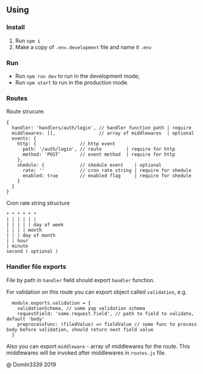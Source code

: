 ## Using

### Install

1. Run `npm i`
2. Make a copy of `.env.development` file and name it `.env`

### Run

- Run `npm run dev` to run in the development mode;
- Run `npm start` to run in the production mode.

### Routes

Route strucure:

```JS
{
  handler: 'handlers/auth/login', // handler function path | require
  middlewares: [],                // array of middlewares  | optional
  events: {
    http: {                // http event
      path: '/auth/login', // route         | require for http
      method: 'POST'       // event method  | require for http
    },
    shedule: {             // shedule event    | optional
      rate: ''             // cron rate string | require for shedule
      enabled: true        // enabled flag     | require for shedule
    }
  }
}
```

Cron rate string structure

```
* * * * * *
| | | | | |
| | | | | day of week
| | | | month
| | | day of month
| | hour
| minute
second ( optional )
```

### Handler file exports

File by path in `handler` field should export `handler` function.

For validation on this route you can export object called `validation`, e.g.
```JS
  module.exports.validation = {
    validationSchema, // some yup validation schema
    requestField: 'some.request.field', // path to field to validate, default 'body'
    preprocessFunc: (filedValue) => fieldValue // some func to process body before validation, should return next field value
  }
```

Also you can export `middleware` - array of middlewares for the route. This middlewares will be invoked after middlewares in `routes.js` file.

@ DomIn3339 2019

